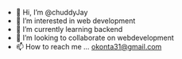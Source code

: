 - 👋 Hi, I’m @chuddyJay
- 👀 I’m interested in web development
- 🌱 I’m currently learning backend
- 💞️ I’m looking to collaborate on webdevelopment
- 📫 How to reach me ... okonta31@gmail.com

<!---
chuddyJay/chuddyJay is a ✨ special ✨ repository because its `README.md` (this file) appears on your GitHub profile.
You can click the Preview link to take a look at your changes.
--->
